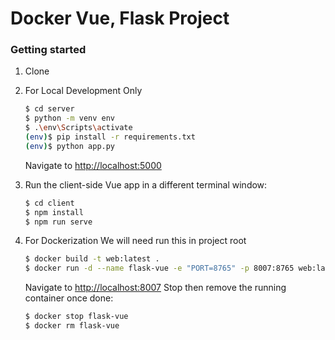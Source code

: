 # Docker Vue, Flask Project

### Getting started

1. Clone

2. For Local Development Only

    ```sh
    $ cd server
    $ python -m venv env
    $ .\env\Scripts\activate
    (env)$ pip install -r requirements.txt
    (env)$ python app.py
    ```

    Navigate to [http://localhost:5000](http://localhost:5000)

2. Run the client-side Vue app in a different terminal window:

    ```sh
    $ cd client
    $ npm install
    $ npm run serve
    ```

3. For Dockerization
    We will need run this in project root
    ```sh
    $ docker build -t web:latest .
    $ docker run -d --name flask-vue -e "PORT=8765" -p 8007:8765 web:latest
    ```

    Navigate to [http://localhost:8007](http://localhost:8007)
    Stop then remove the running container once done:
    
    ```sh
    $ docker stop flask-vue
    $ docker rm flask-vue
    ```  
    
    
   
